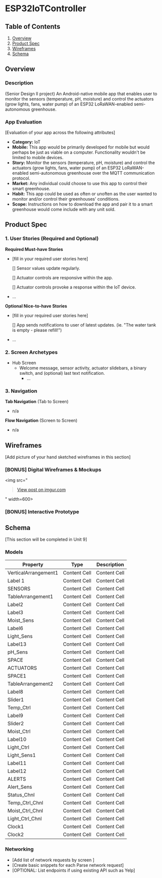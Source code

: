 # ESP32IoTController

## Table of Contents
1. [Overview](#Overview)
1. [Product Spec](#Product-Spec)
1. [Wireframes](#Wireframes)
2. [Schema](#Schema)

## Overview
### Description
(Senior Design II project) An Android-native mobile app that enables user to monitor the sensors (temperature, pH, moisture) and control the actuators (grow lights, fans, water pump) of an ESP32 LoRaWAN-enabled semi-autonomous greenhouse.

### App Evaluation
[Evaluation of your app across the following attributes]
- **Category:** IoT
- **Mobile:** This app would be primarily developed for mobile but would perhaps be just as viable on a computer. Functionality wouldn't be limited to mobile devices.
- **Story:** Monitor the sensors (temperature, pH, moisture) and control the actuators (grow lights, fans, water pump) of an ESP32 LoRaWAN-enabled semi-autonomous greenhouse over the MQTT communication protocol.
- **Market:** Any individual could choose to use this app to control their smart greenhouse.
- **Habit:** This app could be used as often or unoften as the user wanted to monitor and/or control their greenhouses' conditions.
- **Scope:** Instructions on how to download the app and pair it to a smart greenhouse would come include with any unit sold.

## Product Spec

### 1. User Stories (Required and Optional)

**Required Must-have Stories**

* [fill in your required user stories here]
  
  [] Sensor values update regularly.
  
  [] Actuator controls are responsive within the app.
  
  [] Actuator controls provoke a response within the IoT device.
  
* ...

**Optional Nice-to-have Stories**

* [fill in your required user stories here]
  
  [] App sends notifications to user of latest updates. (ie. "The water tank is empty - please refill!")
* ...

### 2. Screen Archetypes

* Hub Screen
    * Welcome message, sensor activity, actuator slidebars, a binary switch, and (optional) last text notification.
      * ...

### 3. Navigation

**Tab Navigation** (Tab to Screen)

* n/a

**Flow Navigation** (Screen to Screen)

* n/a

## Wireframes
[Add picture of your hand sketched wireframes in this section]
### [BONUS] Digital Wireframes & Mockups

<img src="<blockquote class="imgur-embed-pub" lang="en" data-id="M3KK1OO"><a href="https://imgur.com/M3KK1OO">View post on imgur.com</a></blockquote><script async src="//s.imgur.com/min/embed.js" charset="utf-8"></script>" width=600>



### [BONUS] Interactive Prototype

## Schema
[This section will be completed in Unit 9]
### Models

| Property              | Type          | Description   |
| --------------------- | ------------- | ------------- | 
| VerticalArrangement1  | Content Cell  | Content Cell  |
| Label 1               | Content Cell  | Content Cell  |
| SENSORS               | Content Cell  | Content Cell  |
| TableArrangement1     | Content Cell  | Content Cell  |
| Label2                | Content Cell  | Content Cell  |
| Label3                | Content Cell  | Content Cell  |
| Moist_Sens            | Content Cell  | Content Cell  |
| Label6                | Content Cell  | Content Cell  |
| Light_Sens            | Content Cell  | Content Cell  |
| Label13               | Content Cell  | Content Cell  |
| pH_Sens               | Content Cell  | Content Cell  |
| SPACE                 | Content Cell  | Content Cell  |
| ACTUATORS             | Content Cell  | Content Cell  |
| SPACE1                | Content Cell  | Content Cell  |
| TableArrangement2     | Content Cell  | Content Cell  |
| Label8                | Content Cell  | Content Cell  |
| Slider1               | Content Cell  | Content Cell  |
| Temp_Ctrl             | Content Cell  | Content Cell  |
| Label9                | Content Cell  | Content Cell  |
| Slider2               | Content Cell  | Content Cell  |
| Moist_Ctrl            | Content Cell  | Content Cell  |
| Label10               | Content Cell  | Content Cell  |
| Light_Ctrl            | Content Cell  | Content Cell  |
| Light_Sens1           | Content Cell  | Content Cell  |
| Label11               | Content Cell  | Content Cell  |
| Label12               | Content Cell  | Content Cell  |
| ALERTS                | Content Cell  | Content Cell  |
| Alert_Sens            | Content Cell  | Content Cell  |
| Status_Chnl           | Content Cell  | Content Cell  |
| Temp_Ctrl_Chnl        | Content Cell  | Content Cell  |
| Moist_Ctrl_Chnl       | Content Cell  | Content Cell  |
| Light_Ctrl_Chnl       | Content Cell  | Content Cell  |
| Clock1                | Content Cell  | Content Cell  |
| Clock2                | Content Cell  | Content Cell  |

### Networking
- [Add list of network requests by screen ]
- [Create basic snippets for each Parse network request]
- [OPTIONAL: List endpoints if using existing API such as Yelp]
